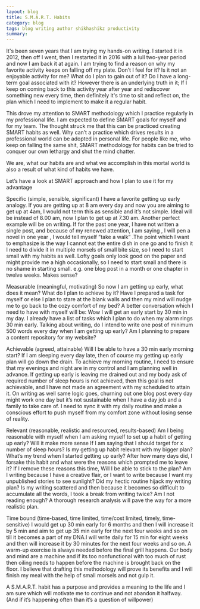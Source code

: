 ```yaml
---
layout: blog
title: S.M.A.R.T. Habits
category: blog
tags: blog writing author shikhashikz productivity 
summary: 
---
```


It's been seven years that I am trying my hands-on writing. I started it in 2012, then off I went, then I restarted it in 2016 with a lull two-year period and now I am back it at again. I am trying to find a reason on why my favorite activity keeps on falling off my plate. Don’t I feel for it? Is it not an enjoyable activity for me? What do I plan to gain out of it? Do I have a long-term goal associated with it? However there is an underlying truth in it; If I keep on coming back to this activity year after year and rediscover something new every time, then definitely it's time to sit and reflect on, the plan which I need to implement to make it a regular habit.

This drove my attention to SMART methodology which I practice regularly in my professional life. I am expected to define SMART goals for myself and for my team. The thought struck me that this can be practiced creating SMART habits as well. Why can’t a practice which drives results in a professional world can be adopted in personal life. For people like me, who keep on falling the same shit, SMART methodology for habits can be tried to conquer our own lethargy and shut the mind chatter.

We are, what our habits are and what we accomplish in this mortal world is also a result of what kind of habits we have.

Let’s have a look at SMART approach and how I plan to use it for my advantage

Specific (simple, sensible, significant)
I have a favorite getting up early analogy. If you are getting up at 8 am every day and now you are aiming to get up at 4am, I would not term this as sensible and it’s not simple. Ideal will be instead of 8.00 am, now I plan to get up at 7.30 am. Another perfect example will be on writing. If for the past one year, I have not written a single post, and because of my renewed attention, I am saying , I will pen a novel in one year , I would tell myself ”take a walk” .The point which I want to emphasize is the way I cannot eat the entire dish in one go and to finish it I need to divide it in multiple morsels of small bite size, so I need to start small with my habits as well. Lofty goals only look good on the paper and might provide me a high occasionally, so I need to start small and there is no shame in starting small. e.g. one blog post in a month or one chapter in twelve weeks. Makes sense?

Measurable (meaningful, motivating)
So now I am getting up early, what does it mean? What do I plan to achieve by it? Have I prepared a task for myself or else I plan to stare at the blank walls and then my mind will nudge me to go back to the cozy comfort of my bed? A better conversation which I need to have with myself will be: Wow I will get an early start by 30 min in my day. I already have a list of tasks which I plan to do when my alarm rings 30 min early. Talking about writing, do I intend to write one post of minimum 500 words every day when I am getting up early? Am I planning to prepare a content repository for my website?

Achievable (agreed, attainable)
Will I be able to have a 30 min early morning start? If I am sleeping every day late, then of course my getting up early plan will go down the drain. To achieve my morning routine, I need to ensure that my evenings and night are in my control and I am planning well in advance. If getting up early is leaving me drained out and my body ask of required number of sleep hours is not achieved, then this goal is not achievable, and I have not made an agreement with my scheduled to attain it.
On writing as well same logic goes, churning out one blog post every day might work one day but it’s not sustainable when I have a day job and a family to take care of. I need to sync it with my daily routine and make a conscious effort to push myself from my comfort zone without losing sense of reality.

Relevant (reasonable, realistic and resourced, results-based)
Am I being reasonable with myself when I am asking myself to set up a habit of getting up early? Will it make more sense If I am saying that I should target for x number of sleep hours? Is my getting up habit relevant with my bigger plan? What’s my trend when I started getting up early? After how many days did, I forsake this habit and what were the reasons which prompted me to leave it? If I remove these reasons this time, Will I be able to stick to the plan?
Am I writing because I have a creative flair, or I want to write because I want my unpublished stories to see sunlight? Did my hectic routine hijack my writing plan? Is my writing scattered and then because it becomes so difficult to accumulate all the words, I took a break from writing twice? Am I not reading enough? A thorough research analysis will pave the way for a more realistic plan.

Time bound (time-based, time limited, time/cost limited, timely, time-sensitive)
I would get up 30 min early for 6 months and then I will increase it by 5 min and aim to get up 35 min early for the next four weeks and so on till it becomes a part of my DNA.I will write daily for 15 min for eight weeks and then will increase it by 30 minutes for the next four weeks and so on. A warm-up exercise is always needed before the final grill happens. Our body and mind are a machine and if its too nonfunctional with too much of rust then oiling needs to happen before the machine is brought back on the floor.
I believe that drafting this methodology will prove its benefits and I will finish my meal with the help of small morsels and not gulp it. 

A S.M.A.R.T. habit has a purpose and provides a meaning to the life and I am sure which will motivate me to continue and not abandon it halfway. (And if it’s happening often than it’s a question of willpower)
